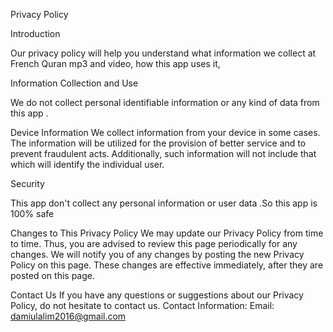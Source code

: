 Privacy Policy

Introduction

Our privacy policy will help you understand what information we collect at French Quran mp3 and video, how this app uses it,

Information Collection and Use

We do not collect personal identifiable information or any kind of data from this app .

Device Information We collect information from your device in some cases. The information will be utilized for the provision of better service and to prevent fraudulent acts. Additionally, such information will not include that which will identify the individual user.

Security

This app don't collect any personal information or user data .So this app is 100% safe

Changes to This Privacy Policy We may update our Privacy Policy from time to time. Thus, you are advised to review this page periodically for any changes. We will notify you of any changes by posting the new Privacy Policy on this page. These changes are effective immediately, after they are posted on this page.

Contact Us If you have any questions or suggestions about our Privacy Policy, do not hesitate to contact us. Contact Information: Email: damiulalim2016@gmail.com
